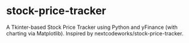 # stock-price-tracker
A Tkinter-based Stock Price Tracker using Python and yFinance (with charting via Matplotlib). Inspired by nextcodeworks/stock-price-tracker.
